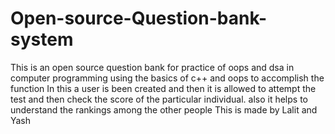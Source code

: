 # Open-source-Question-bank-system
This is an open source question bank for practice of oops and dsa in computer programming using the basics of c++ and oops to accomplish the function
In this a user is been created and then it is allowed to attempt the test and then check the score of the particular individual.
also it helps to understand the rankings among the other people 
This is made by Lalit and Yash
